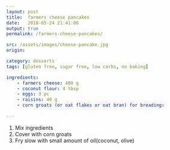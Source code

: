 ```yaml
---
layout: post
title:  farmers cheese pancakes
date:   2018-05-24 21:41:00
output: true
permalink: /farmers-cheese-pancakes/

src: /assets/images/cheese-pancake.jpg
origin: 

category: desserts
tags: [gluten free, sugar free, low carbs, no baking]

ingredients: 
    - farmers cheese: 400 g
    - coconut flour: 4 tbsp
    - eggs: 3 pc
    - raisins: 40 g
    - corn groats (or oat flakes or oat bran) for breading: 
    
---
```

1. Mix ingredients
2. Cover with corn groats
3. Fry slow with small amount of oil(coconut, olive)
